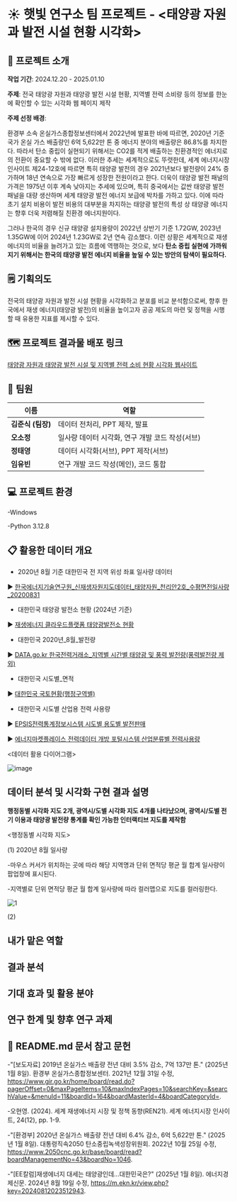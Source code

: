 # :sunny: 햇빛 연구소 팀 프로젝트 - <태양광 자원과 발전 시설 현황 시각화>

## 💭 프로젝트 소개 

**작업 기간**: 2024.12.20 - 2025.01.10

**주제**: 전국 태양광 자원과 태양광 발전 시설 현황, 지역별 전력 소비량 등의 정보를 한눈에 확인할 수 있는 시각화 웹 페이지 제작

**주제 선정 배경**: 

환경부 소속 온실가스종합정보센터에서 2022년에 발표한 바에 따르면, 2020년 기준 국가 온실 가스 배출량인 6억 5,622만 톤 중 에너지 분야의 배출량은 86.8%를 차지한다.
따라서 탄소 중립이 실현되기 위해서는 CO2를 적게 배출하는 친환경적인 에너지로의 전환이 중요할 수 밖에 없다.
이러한 추세는 세계적으로도 뚜렷한데, 세계 에너지시장 인사이트 제24-12호에 따르면 특히 태양광 발전의 경우 2021년보다 발전량이 24% 증가하며 18년 연속으로 가장 빠르게 성장한 전원이라고 한다.
더욱이 태양광 발전 패널의 가격은 1975년 이후 계속 낮아지는 추세에 있으며, 특히 중국에서는 값싼 태양광 발전 패널을 대량 생산하며 세계 태양광 발전 에너지 보급에 박차를 가하고 있다.
이에 따라 초기 설치 비용이 발전 비용의 대부분을 차지하는 태양광 발전의 특성 상 태양광 에너지는 향후 더욱 저렴해질 친환경 에너지원이다.

그러나 한국의 경우 신규 태양광 설치용량이 2022년 상반기 기준 1.72GW, 2023년 1.35GW에 이어 2024년 1.23GW로 2년 연속 감소했다. 이런 상황은 세계적으로 재생 에너지의 비율을 늘려가고 있는 흐름에 역행하는 것으로, 보다 **탄소 중립 실현에 가까워지기 위해서는 한국의 태양광 발전 에너지 비율을 높일 수 있는 방안의 탐색이 필요하다.** 

## 🗒️ 기획의도 
전국의 태양광 자원과 발전 시설 현황을 시각화하고 분포를 비교 분석함으로써, 향후 한국에서 재생 에너지(태양광 발전)의 비율을 높이고자 공공 제도의 마련 및 정책을 시행할 때 유용한 지표를 제시할 수 있다.

## 🗺️ 프로젝트 결과물 배포 링크   
[태양광 자원과 태양광 발전 시설 및 지역별 전력 소비 현황 시각화 웹사이트](https://dowill-hob.github.io/solar_power_map/)

## 👥 팀원
|**이름**|**역할**|
|-----|--------|
|**김준식 (팀장)**| 데이터 전처리, PPT 제작, 발표|
|**오소정**| 일사량 데이터 시각화, 연구 개발 코드 작성(서브)|
|**정태영**| 데이터 시각화(서브), PPT 제작(서브)|
|**임유빈**| 연구 개발 코드 작성(메인), 코드 통합|

## 💻 프로젝트 환경

-Windows

-Python 3.12.8

## 📋 활용한 데이터 개요

- 2020년 8월 기준 대한민국 전 지역 위성 좌표 일사량 데이터

▶ [한국에너지기술연구원_신재생자원지도데이터_태양자원_천리안2호_수평면전일사량_20200831](https://www.data.go.kr/data/15066438/fileData.do)

 - 대한민국 태양광 발전소 현황 (2024년 기준)

▶ [재생에너지 클라우드플랫폼 태양광발전소 현황](https://recloud.energy.or.kr/present/sub3_1_2.do)

- 대한민국 2020년_8월_발전량

▶ [DATA.go.kr 한국전력거래소_지역별 시간별 태양광 및 풍력 발전량(풍력발전량 제외)](https://www.data.go.kr/data/15065269/fileData.do)

- 대한민국 시도별_면적

▶ [대한민국 국토현황(행정구역별)](https://www.index.go.kr/unity/potal/main/EachDtlPageDetail.do?idx_cd=2728)

- 대한민국 시도별 산업용 전력 사용량

▶ [EPSIS전력통계정보시스템 시도별 용도별 발전판매](https://epsis.kpx.or.kr/epsisnew/selectEksaAscAsaChart.do?menuId=060405)

▶ [에너지마켓플레이스 전력데이터 개방 포털시스템 산업분류별 전력사용량](https://bigdata.kepco.co.kr/cmsmain.do?scode=S01&pcode=000167&pstate=L&redirect=Y)


<데이터 활용 다이어그램>

![image](https://github.com/user-attachments/assets/ec9abdbf-a340-470e-899d-5622e3914927)


## 데이터 분석 및 시각화 구현 결과 설명

**행정동별 시각화 지도 2개, 광역시/도별 시각화 지도 4개를 나타냤으며, 
광역시/도별 전기 이용과 태양광 발전량 통계를 확인 가능한 인터랙티브 지도를 제작함** 

<행정동별 시각화 지도>

(1) 2020년 8월 일사량

-마우스 커서가 위치하는 곳에 따라 해당 지역명과 단위 면적당 평균 월 합계 일사량이 팝업창에 표시된다.

-지역별로 단위 면적당 평균 월 합계 일사량에 따라 컬러맵으로 지도를 컬러링한다.

![1](https://github.com/user-attachments/assets/152b397b-0d9d-49f3-a3e0-2df957ce6b7d)

(2)


## 내가 맡은 역할

## 결과 분석

## 기대 효과 및 활용 분야

## 연구 한계 및 향후 연구 과제

## 📖 README.md 문서 참고 문헌
-"[보도자료] 2019년 온실가스 배출량 전년 대비 3.5% 감소, 7억 137만 톤." (2025년 1월 8일). 환경부 온실가스종합정보센터. 2021년 12월 31일 수정, https://www.gir.go.kr/home/board/read.do?pagerOffset=0&maxPageItems=10&maxIndexPages=10&searchKey=&searchValue=&menuId=11&boardId=164&boardMasterId=4&boardCategoryId=.

-오현영. (2024). 세계 재생에너지 시장 및 정책 동향(REN21). 세계 에너지시장 인사이트, 24(12), pp. 1-9.

-"[환경부] 2020년 온실가스 배출량 전년 대비 6.4% 감소, 6억 5,622만 톤." (2025년 1월 8일). 대통령직속2050 탄소중립녹색성장위원회. 2022년 10월 25일 수정, https://www.2050cnc.go.kr/base/board/read?boardManagementNo=43&boardNo=1046.

-"[EE칼럼]재생에너지 대세는 태양광인데...대한민국은?" (2025년 1월 8일). 에너지경제신문. 2024년 8월 19일 수정, https://m.ekn.kr/view.php?key=20240812023512943.
